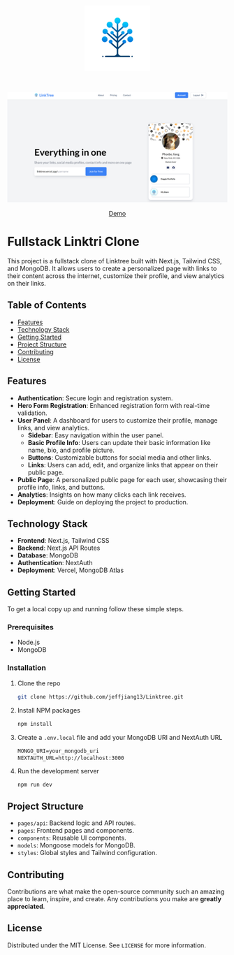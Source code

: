 <div align="center" id="top" className="mb-10">
<img src="./public/assets/logo.webp" alt="icon" width="150" height="150" />

&#xa0;

  <img src="./public/banner.png" alt="preview" />

<a href="https://jj-linktri.vercel.app/">Demo</a>

</div>

# Fullstack Linktri Clone

This project is a fullstack clone of Linktree built with Next.js, Tailwind CSS, and MongoDB. It allows users to create a personalized page with links to their content across the internet, customize their profile, and view analytics on their links.

## Table of Contents

- [Features](#features)
- [Technology Stack](#technology-stack)
- [Getting Started](#getting-started)
- [Project Structure](#project-structure)
- [Contributing](#contributing)
- [License](#license)

## Features

- **Authentication**: Secure login and registration system.
- **Hero Form Registration**: Enhanced registration form with real-time validation.
- **User Panel**: A dashboard for users to customize their profile, manage links, and view analytics.
  - **Sidebar**: Easy navigation within the user panel.
  - **Basic Profile Info**: Users can update their basic information like name, bio, and profile picture.
  - **Buttons**: Customizable buttons for social media and other links.
  - **Links**: Users can add, edit, and organize links that appear on their public page.
- **Public Page**: A personalized public page for each user, showcasing their profile info, links, and buttons.
- **Analytics**: Insights on how many clicks each link receives.
- **Deployment**: Guide on deploying the project to production.

## Technology Stack

- **Frontend**: Next.js, Tailwind CSS
- **Backend**: Next.js API Routes
- **Database**: MongoDB
- **Authentication**: NextAuth
- **Deployment**: Vercel, MongoDB Atlas

## Getting Started

To get a local copy up and running follow these simple steps.

### Prerequisites

- Node.js
- MongoDB

### Installation

1. Clone the repo
   ```sh
   git clone https://github.com/jeffjiang13/Linktree.git
   ```
2. Install NPM packages
   ```sh
   npm install
   ```
3. Create a `.env.local` file and add your MongoDB URI and NextAuth URL
   ```
   MONGO_URI=your_mongodb_uri
   NEXTAUTH_URL=http://localhost:3000
   ```
4. Run the development server
   ```sh
   npm run dev
   ```

## Project Structure

- `pages/api`: Backend logic and API routes.
- `pages`: Frontend pages and components.
- `components`: Reusable UI components.
- `models`: Mongoose models for MongoDB.
- `styles`: Global styles and Tailwind configuration.

## Contributing

Contributions are what make the open-source community such an amazing place to learn, inspire, and create. Any contributions you make are **greatly appreciated**.

## License

Distributed under the MIT License. See `LICENSE` for more information.
